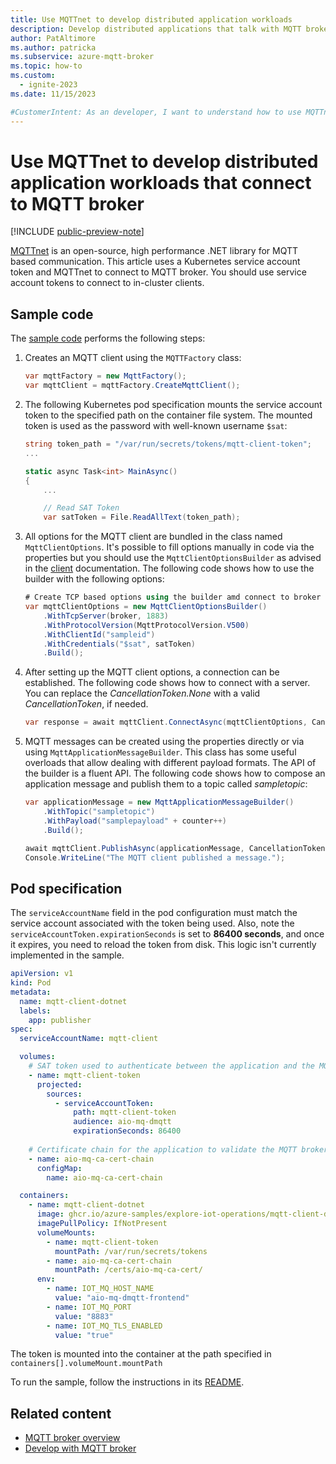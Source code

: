 ```yaml
---
title: Use MQTTnet to develop distributed application workloads
description: Develop distributed applications that talk with MQTT broker using MQTTnet.
author: PatAltimore
ms.author: patricka
ms.subservice: azure-mqtt-broker
ms.topic: how-to
ms.custom:
  - ignite-2023
ms.date: 11/15/2023

#CustomerIntent: As an developer, I want to understand how to use MQTTnet to develop distributed apps that talk with MQTT broker.
---
```


# Use MQTTnet to develop distributed application workloads that connect to MQTT broker

[!INCLUDE [public-preview-note](../includes/public-preview-note.md)]

[MQTTnet](https://dotnet.github.io/MQTTnet/) is an open-source, high performance .NET library for MQTT based communication. This article uses a Kubernetes service account token and MQTTnet to connect to MQTT broker. You should use service account tokens to connect to in-cluster clients.

## Sample code

The [sample code](https://github.com/Azure-Samples/explore-iot-operations/tree/main/samples/mqtt-client-dotnet/Program.cs) performs the following steps:

1. Creates an MQTT client using the `MQTTFactory` class:

    ```csharp
    var mqttFactory = new MqttFactory();
    var mqttClient = mqttFactory.CreateMqttClient();
    ```

1. The following Kubernetes pod specification mounts the service account token to the specified path on the container file system. The mounted token is used as the password with well-known username `$sat`:

    ```csharp
    string token_path = "/var/run/secrets/tokens/mqtt-client-token";
    ...

    static async Task<int> MainAsync()
    {
        ...

        // Read SAT Token
        var satToken = File.ReadAllText(token_path);
    ```

1. All options for the MQTT client are bundled in the class named `MqttClientOptions`. It's possible to fill options manually in code via the properties but you should use the `MqttClientOptionsBuilder` as advised in the [client](https://github.com/dotnet/MQTTnet/wiki/Client) documentation. The following code shows how to use the builder with the following options:

    ```csharp
    # Create TCP based options using the builder amd connect to broker
    var mqttClientOptions = new MqttClientOptionsBuilder()
        .WithTcpServer(broker, 1883)
        .WithProtocolVersion(MqttProtocolVersion.V500)
        .WithClientId("sampleid")
        .WithCredentials("$sat", satToken)
        .Build();
    ```

1. After setting up the MQTT client options, a connection can be established. The following code shows how to connect with a server. You can replace the *CancellationToken.None* with a valid *CancellationToken*, if needed.

    ```csharp
    var response = await mqttClient.ConnectAsync(mqttClientOptions, CancellationToken.None);
    ```

1. MQTT messages can be created using the properties directly or via using `MqttApplicationMessageBuilder`. This class has some useful overloads that allow dealing with different payload formats. The API of the builder is a fluent API. The following code shows how to compose an application message and publish them to a topic called *sampletopic*:

    ```csharp
    var applicationMessage = new MqttApplicationMessageBuilder()
        .WithTopic("sampletopic")
        .WithPayload("samplepayload" + counter++)
        .Build();

    await mqttClient.PublishAsync(applicationMessage, CancellationToken.None);
    Console.WriteLine("The MQTT client published a message.");
    ```

## Pod specification

The `serviceAccountName` field in the pod configuration must match the service account associated with the token being used. Also, note the `serviceAccountToken.expirationSeconds` is set to **86400 seconds**, and once it expires, you need to reload the token from disk. This logic isn't currently implemented in the sample.

```yaml
apiVersion: v1
kind: Pod
metadata:
  name: mqtt-client-dotnet
  labels:
    app: publisher
spec:
  serviceAccountName: mqtt-client

  volumes: 
    # SAT token used to authenticate between the application and the MQTT broker
    - name: mqtt-client-token
      projected:
        sources:
          - serviceAccountToken:
              path: mqtt-client-token
              audience: aio-mq-dmqtt
              expirationSeconds: 86400
    
    # Certificate chain for the application to validate the MQTT broker    
    - name: aio-mq-ca-cert-chain
      configMap:
        name: aio-mq-ca-cert-chain

  containers:
    - name: mqtt-client-dotnet
      image: ghcr.io/azure-samples/explore-iot-operations/mqtt-client-dotnet:latest
      imagePullPolicy: IfNotPresent
      volumeMounts:
        - name: mqtt-client-token
          mountPath: /var/run/secrets/tokens
        - name: aio-mq-ca-cert-chain
          mountPath: /certs/aio-mq-ca-cert/      
      env:
        - name: IOT_MQ_HOST_NAME
          value: "aio-mq-dmqtt-frontend"
        - name: IOT_MQ_PORT
          value: "8883"
        - name: IOT_MQ_TLS_ENABLED
          value: "true"
```

The token is mounted into the container at the path specified in `containers[].volumeMount.mountPath`

To run the sample, follow the instructions in its [README](https://github.com/Azure-Samples/explore-iot-operations/tree/main/samples/mqtt-client-dotnet).

## Related content

- [MQTT broker overview](../manage-mqtt-broker/overview-iot-mq.md)
- [Develop with MQTT broker](edge-apps-overview.md)
